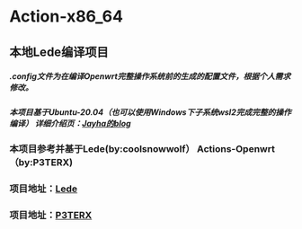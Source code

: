 <!DOCTYPE html>
<html lang="en">
<head>

</head>
<body>
    <h1>Action-x86_64</h1>
    <h2>本地Lede编译项目</h2>
    <h5>.config文件为在编译Openwrt完整操作系统前的生成的配置文件，根据个人需求修改。</h5>
    <h5>本项目基于Ubuntu-20.04（也可以使用Windows下子系统wsl2完成完整的操作编译）
    详细介绍页：<a href="http://www.huadao.art/">Jayha的blog</a></h5>
    <h3>本项目参考并基于Lede(by:coolsnowwolf） Actions-Openwrt（by:P3TERX)</h3> 
    <h3>项目地址：<a href="https://github.com/coolsnowwolf/lede">Lede</a></h3>
    <h3>项目地址：<a href="https://github.com/P3TERX/Actions-OpenWrt">P3TERX</a></h3>
</body>
</html>